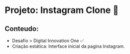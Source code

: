 # Projeto: Instagram Clone 📸

## Conteudo:
- Desafio > Digital Innovation One ✅
- Criação estática: Interface inicial da pagina Instagram.
